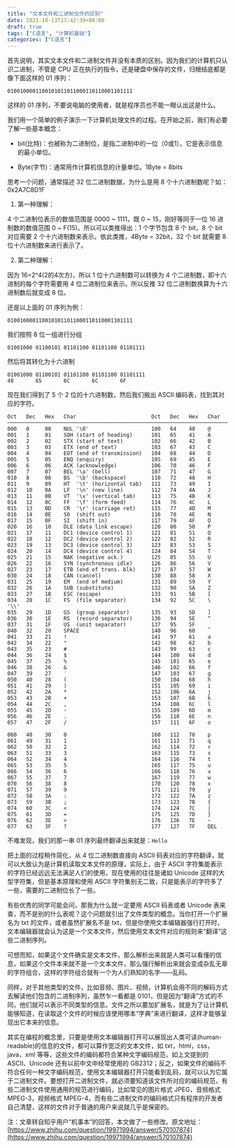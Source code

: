 ```yaml
---
title: "文本文件和二进制文件的区别"
date: 2021-10-13T17:42:39+08:00
draft: true
tags: ["C语言", "计算机基础"]
categories: ["C语言"]
---
```


首先说明，其实文本文件和二进制文件并没有本质的区别。因为我们的计算机只认识二进制，不管是 CPU 正在执行的指令，还是硬盘中保存的文件，归根结底都是像下面这样的 01 序列：

```code
0100100001100101011011000110110001101111
```

<!--more-->

这样的 01 序列，不要说电脑的使用者，就是程序员也不能一眼认出这是什么。

我们用一个简单的例子演示一下计算机处理文件的过程。在开始之前，我们有必要了解一些基本概念：

* bit(比特)：也被称为二进制位，是指二进制中的一位（0或1），它是表示信息的最小单位。

* Byte(字节)：通常用作计算机信息的计量单位。1Byte = 8bits

思考一个问题，通常描述 32 位二进制数据，为什么是用 8 个十六进制数呢？如：0x2A7C8D1F

1. 第一种理解：

4 个二进制位表示的数值范围是 0000 ~ 1111，既 0 ~ 15，刚好等同于一位 16 进制数的数值范围 0 ~ F(15)。所以可以类推得出：1 个字节包含 8 个 bit，8 个 bit 对应需要 2 个十六进制数来表示。依此类推，4Byte = 32bit，32 个 bit 就需要 8 位十六进制数来进行表示了。

2. 第二种理解：

因为 16=2^4(2的4次方)，所以 1 位十六进制数可以转换为 4 个二进制数，即十六进制的每个字符需要用 4 位二进制位来表示。所以反推 32 位二进制数换算为十六进制数后就变成 8 位。

还是以上面的 01 序列为例：

```code
0100100001100101011011000110110001101111
```

我们按照 8 位一组进行分组

```code
01001000 01100101 01101100 01101100 01101111
```

然后将其转化为十六进制

```code
01001000 01100101 01101100 01101100 01101111
48       65       6C       6C       6F 
```

现在我们得到了 5 个 2 位的十六进制数，然后我们搬出 ASCII 编码表，找到其对应的字符。

```code
Oct   Dec   Hex   Char                        Oct   Dec   Hex   Char
────────────────────────────────────────────────────────────────────────
000   0     00    NUL '\0'                    100   64    40    @
001   1     01    SOH (start of heading)      101   65    41    A
002   2     02    STX (start of text)         102   66    42    B
003   3     03    ETX (end of text)           103   67    43    C
004   4     04    EOT (end of transmission)   104   68    44    D
005   5     05    ENQ (enquiry)               105   69    45    E
006   6     06    ACK (acknowledge)           106   70    46    F
007   7     07    BEL '\a' (bell)             107   71    47    G
010   8     08    BS  '\b' (backspace)        110   72    48    H
011   9     09    HT  '\t' (horizontal tab)   111   73    49    I
012   10    0A    LF  '\n' (new line)         112   74    4A    J
013   11    0B    VT  '\v' (vertical tab)     113   75    4B    K
014   12    0C    FF  '\f' (form feed)        114   76    4C    L
015   13    0D    CR  '\r' (carriage ret)     115   77    4D    M
016   14    0E    SO  (shift out)             116   78    4E    N
017   15    0F    SI  (shift in)              117   79    4F    O
020   16    10    DLE (data link escape)      120   80    50    P
021   17    11    DC1 (device control 1)      121   81    51    Q
022   18    12    DC2 (device control 2)      122   82    52    R
023   19    13    DC3 (device control 3)      123   83    53    S
024   20    14    DC4 (device control 4)      124   84    54    T
025   21    15    NAK (negative ack.)         125   85    55    U
026   22    16    SYN (synchronous idle)      126   86    56    V
027   23    17    ETB (end of trans. blk)     127   87    57    W
030   24    18    CAN (cancel)                130   88    58    X
031   25    19    EM  (end of medium)         131   89    59    Y
032   26    1A    SUB (substitute)            132   90    5A    Z
033   27    1B    ESC (escape)                133   91    5B    [
034   28    1C    FS  (file separator)        134   92    5C    \  '\\'
035   29    1D    GS  (group separator)       135   93    5D    ]
036   30    1E    RS  (record separator)      136   94    5E    ^
037   31    1F    US  (unit separator)        137   95    5F    _
040   32    20    SPACE                       140   96    60    `
041   33    21    !                           141   97    61    a
042   34    22    "                           142   98    62    b
043   35    23    #                           143   99    63    c
044   36    24    $                           144   100   64    d
045   37    25    %                           145   101   65    e
046   38    26    &                           146   102   66    f
047   39    27    ′                           147   103   67    g
050   40    28    (                           150   104   68    h
051   41    29    )                           151   105   69    i
052   42    2A    *                           152   106   6A    j
053   43    2B    +                           153   107   6B    k
054   44    2C    ,                           154   108   6C    l
055   45    2D    -                           155   109   6D    m
056   46    2E    .                           156   110   6E    n
057   47    2F    /                           157   111   6F    o

060   48    30    0                           160   112   70    p
061   49    31    1                           161   113   71    q
062   50    32    2                           162   114   72    r
063   51    33    3                           163   115   73    s
064   52    34    4                           164   116   74    t
065   53    35    5                           165   117   75    u
066   54    36    6                           166   118   76    v
067   55    37    7                           167   119   77    w
070   56    38    8                           170   120   78    x
071   57    39    9                           171   121   79    y
072   58    3A    :                           172   122   7A    z
073   59    3B    ;                           173   123   7B    {
074   60    3C    <                           174   124   7C    |
075   61    3D    =                           175   125   7D    }
076   62    3E    >                           176   126   7E    ~
077   63    3F    ?                           177   127   7F    DEL
```

不难发现，我们的那一串 01 序列最终翻译出来就是：`Hello`

把上面的过程稍作简化，从 4 位二进制数直接向 ASCII 码表对应的字符翻译，就可以大致认为是计算机读取文本文件的原理，实际上，由于 ASCII 字符集能表示的字符已经远远无法满足人们的使用，现在使用的往往是诸如 Unicode 这样的大型字符集，但是基本原理和使用 ASCII 字符集别无二致，只是能表示的字符多了一些，需要的二进制位长了一些。

有些优秀的同学可能会问，那我为什么就一定要用 ASCII 码表或者 Unicode 表来查，而不是别的什么表呢？这个问题就引出了文件类型的概念。当你打开一个扩展名为 txt 的文件，或者虽然扩展名不是 txt，但是你使用文本编辑器强行打开时，文本编辑器就会认为这是一个文本文件，然后使用文本文件对应的规则来“翻译”这些二进制序列。

可想而知，如果这个文件确实是文本文件，那么解析出来就是人类可以看懂的信息，如果这个文件本来就不是一个文本文件，那么强行解析出来就会变成杂乱无章的字符组合，这样的字符组合就有一个为人们熟知的名字——乱码。

同样，对于其他类型的文件，比如音频、图片、视频，计算机会用不同的解码方式去解读他们包含的二进制序列，虽然乍一看都是 0101，但是因为“翻译”方式的不同，他们就可以表示不同类型的信息。文件之所以要加扩展名，就是为了让计算机能够知道，在读取这个文件的时候应该使用哪本“字典”来进行翻译，这样才能够呈现出它本来的信息。

其实在编程的概念里，只要是使用文本编辑器打开可以展现出人类可读(human-readable)的信息的文件，都可以算作宽泛的文本文件，如 txt，html，css，java，xml 等等，这些文件的编码都符合某种文字编码规范，如上文提到的 ASCII、Unicode 还有以前中文中经常使用的 GB2312；反之，如果文件的编码不符合任何一种文字编码规范，使用文本编辑器打开只能看到乱码，就可以认为它属于二进制文件。要想打开二进制文件，就必须要知道该文件所对应的编码规范，有些二进制文件使用通用的规范进行编码，比如常见的图片格式 JPEG，音频格式 MPEG-3，视频格式 MPEG-4，而有些二进制文件的编码格式只有程序的开发者自己清楚，这样的文件对于普通的用户来说就几乎是保密的。

注：文章转自知乎用户“机事本”的回答，本文做了一些修改。原文地址：[https://www.zhihu.com/question/19971994/answer/570107874](https://www.zhihu.com/question/19971994/answer/570107874)
